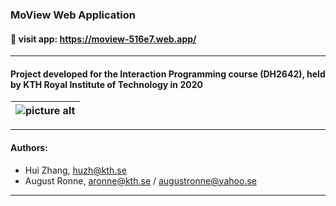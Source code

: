 ### MoView Web Application ###
#### :link: visit app: https://moview-516e7.web.app/ ####
- - - -
#### Project developed for the Interaction Programming course (DH2642), held by KTH Royal Institute of Technology in 2020 ####
| ![picture alt](https://i.imgur.com/3PmUUiY.png "Homepage of MoView web app") |
| ------ |
- - - -
#### Authors: ####
* Hui Zhang, huzh@kth.se
* August Ronne, aronne@kth.se / augustronne@yahoo.se
- - - -
